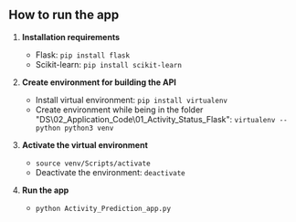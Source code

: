 ## How to run the app

1. **Installation requirements**
    - Flask: `pip install flask`
    - Scikit-learn: `pip install scikit-learn`

2. **Create environment for building the API**
    - Install virtual environment: `pip install virtualenv`
    - Create environment while being in the folder "DS\02_Application_Code\01_Activity_Status_Flask": `virtualenv --python python3 venv`

3. **Activate the virtual environment**
    - `source venv/Scripts/activate`
    - Deactivate the environment: `deactivate`

4. **Run the app**
    - `python Activity_Prediction_app.py`


